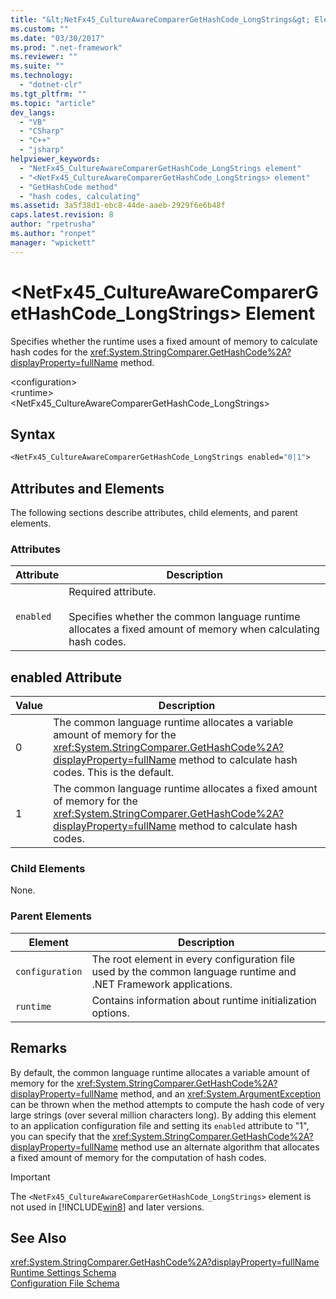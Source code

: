 ```yaml
---
title: "&lt;NetFx45_CultureAwareComparerGetHashCode_LongStrings&gt; Element | Microsoft Docs"
ms.custom: ""
ms.date: "03/30/2017"
ms.prod: ".net-framework"
ms.reviewer: ""
ms.suite: ""
ms.technology: 
  - "dotnet-clr"
ms.tgt_pltfrm: ""
ms.topic: "article"
dev_langs: 
  - "VB"
  - "CSharp"
  - "C++"
  - "jsharp"
helpviewer_keywords: 
  - "NetFx45_CultureAwareComparerGetHashCode_LongStrings element"
  - "<NetFx45_CultureAwareComparerGetHashCode_LongStrings> element"
  - "GetHashCode method"
  - "hash codes, calculating"
ms.assetid: 3a5f38d1-ebc8-44de-aaeb-2929f6e6b48f
caps.latest.revision: 8
author: "rpetrusha"
ms.author: "ronpet"
manager: "wpickett"
---
```

# &lt;NetFx45_CultureAwareComparerGetHashCode_LongStrings&gt; Element
Specifies whether the runtime uses a fixed amount of memory to calculate hash codes for the <xref:System.StringComparer.GetHashCode%2A?displayProperty=fullName> method.  
  
 \<configuration>  
\<runtime>  
<NetFx45_CultureAwareComparerGetHashCode_LongStrings>  
  
## Syntax  
  
```vb  
<NetFx45_CultureAwareComparerGetHashCode_LongStrings enabled="0|1">  
```  
  
## Attributes and Elements  
 The following sections describe attributes, child elements, and parent elements.  
  
### Attributes  
  
|Attribute|Description|  
|---------------|-----------------|  
|`enabled`|Required attribute.<br /><br /> Specifies whether the common language runtime allocates a fixed amount of memory when calculating hash codes.|  
  
## enabled Attribute  
  
|Value|Description|  
|-----------|-----------------|  
|0|The common language runtime allocates a variable amount of memory for the <xref:System.StringComparer.GetHashCode%2A?displayProperty=fullName> method to calculate hash codes. This is the default.|  
|1|The common language runtime allocates a fixed amount of memory for the <xref:System.StringComparer.GetHashCode%2A?displayProperty=fullName> method to calculate hash codes.|  
  
### Child Elements  
 None.  
  
### Parent Elements  
  
|Element|Description|  
|-------------|-----------------|  
|`configuration`|The root element in every configuration file used by the common language runtime and .NET Framework applications.|  
|`runtime`|Contains information about runtime initialization options.|  
  
## Remarks  
 By default, the common language runtime allocates a variable amount of memory for the <xref:System.StringComparer.GetHashCode%2A?displayProperty=fullName> method, and an <xref:System.ArgumentException> can be thrown when the method attempts to compute the hash code of very large strings (over several million characters long). By adding this element to an application configuration file and setting its `enabled` attribute to "1", you can specify that the <xref:System.StringComparer.GetHashCode%2A?displayProperty=fullName> method use an alternate algorithm that allocates a fixed amount of memory for the computation of hash codes.  
  
> [!IMPORTANT]
>  The `<NetFx45_CultureAwareComparerGetHashCode_LongStrings>` element is not used in [!INCLUDE[win8](../../../../../includes/win8-md.md)] and later versions.  
  
## See Also  
 <xref:System.StringComparer.GetHashCode%2A?displayProperty=fullName>   
 [Runtime Settings Schema](../../../../../docs/framework/configure-apps/file-schema/runtime/index.md)   
 [Configuration File Schema](../../../../../docs/framework/configure-apps/file-schema/index.md)
